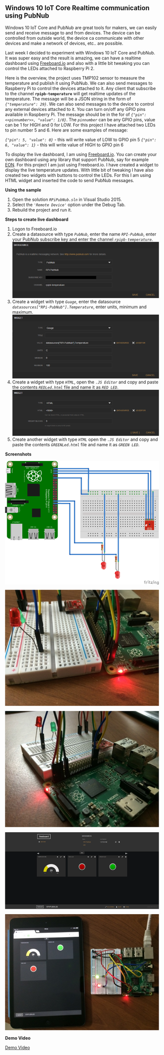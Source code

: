 Windows 10 IoT Core Realtime communication using PubNub
-------------------------------------------------------

Windows 10 IoT Core and PubNub are great tools for makers, we can easily send and receive message to and from devices. The device can be controlled from outside world, the device ca communicate with other devices and make a network of devices, etc.. are possible. 

Last week I decided to experiment with Windows 10 IoT Core and PubNub. It was super easy and the result is amazing, we can have a realtime dashboard using [Freeboard.io](http://freeboard.io/) and also with a little bit tweaking you can control the LEDs attached to Raspberry Pi 2.

Here is the overview, the project uses TMP102 sensor to measure the temperature and publish it using PubNub. We can also send messages to Raspberry Pi to control the devices attached to it. Any client that subscribe to the channel **`rpipb-temperature`** will get realtime updates of the temperature. The message will be a JSON string in the form of *`{"temperature": 29}`*. We can also send messages to the device to control any external devices attached to it. You can turn on/off any GPIO pins available in Raspberry Pi. The message should be in the for of *`{"pin": <<pinnumber>>, "value": 1/0}`*. The *`pinnumber`* can be any GPIO pins, value can be 1 for HIGH and 0 for LOW. For this project I have attached two LEDs to pin number 5 and 6. Here are some examples of message:

*`{"pin": 5, "value": 0}`* - this will write value of LOW to GPIO pin 5
*`{"pin": 6, "value": 1}`* - this will write value of HIGH to GPIO pin 6

To display the live dashboard, I am using [Freeboard.io](https://freeboard.io/). You can create your own dashboard using any library that support PubNub, say for example [EON](http://www.pubnub.com/developers/eon/). For this project I am just using Freeboard.io.  I have created a widget to display the live temperature updates. With little bit of tweaking I have also created two widgets with buttons to control the LEDs. For this I am using HTML widget and inserted the code to send PubNub messages. 

**Using the sample**

1. Open the solution *`RPiPubNub.sln`* in Visual Studio 2015.
2. Select the *`'Remote Device'`* option under the Debug Tab.
3. Rebuild the project and run it.

**Steps to create live dashboard**

1. Logon to Freeboard.io
2. Create a datasource with type *`PubNub`*, enter the name *`RPI-PubNub`*, enter your PubNub subscribe key and enter the channel *`rpipb-temperature`*. ![enter image description here](https://raw.githubusercontent.com/krvarma/RPiPubNub/master/images/datasource.png)
3. Create a widget with type *`Guage`*, enter the datasource *`datasources["RPi-PubNub"].Temperature`*, enter units, minimum and maximum.  ![enter image description here](https://raw.githubusercontent.com/krvarma/RPiPubNub/master/images/temperature-widget.png)
4. Create a widget with type *`HTML`*, open the *`.JS Editor`* and copy and paste the contents *`REDLed.html`* file and name it as *`RED LED`*. ![enter image description here](https://raw.githubusercontent.com/krvarma/RPiPubNub/master/images/led-widget.png)
5. Create another widget with type *`HTML`* open the *`.JS Editor`* and copy and paste the contents *`GREENLed.html`* file and name it as *`GREEN LED`*.

**Screenshots**

![Circuit](https://raw.githubusercontent.com/krvarma/RPiPubNub/master/images/fritzing.png)

![Raspberry Pi](https://raw.githubusercontent.com/krvarma/RPiPubNub/master/images/IMG_0059.JPG)

![Raspberry Pi](https://raw.githubusercontent.com/krvarma/RPiPubNub/master/images/IMG_0063.JPG)

![Freeboard.io](https://raw.githubusercontent.com/krvarma/RPiPubNub/master/images/freeboard.png)

![Freeboard.io](https://raw.githubusercontent.com/krvarma/RPiPubNub/master/images/IMG_0057.JPG)

**Demo Video**

[Demo Video](https://www.youtube.com/watch?v=IjtMAi2E9As)
